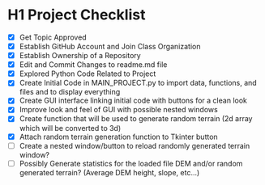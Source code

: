 # H1 Project Checklist
- [x] Get Topic Approved
- [x] Establish GitHub Account and Join Class Organization
- [x] Establish Ownership of a Repository
- [x] Edit and Commit Changes to readme.md file
- [x] Explored Python Code Related to Project
- [x] Create Initial Code in MAIN_PROJECT.py to import data, functions, and files and to display everything
- [x] Create GUI interface linking initial code with buttons for a clean look
- [x] Improve look and feel of GUI with possible nested windows
- [x] Create function that will be used to generate random terrain (2d array which will be converted to 3d)
- [x] Attach random terrain generation function to Tkinter button
- [ ] Create a nested window/button to reload randomly generated terrain window?
- [ ] Possibly Generate statistics for the loaded file DEM and/or random generated terrain? (Average DEM height, slope, etc...)